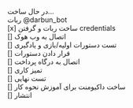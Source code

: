 در حال ساخت...  
ربات @darbun_bot  
 [x] ساخت ربات و گرفتن credentials  
 [] اتصال به وب هوک  
 [] تست دستورات اولیه/بازی و یادگیری  
 [] قرار دادن دستورات   
 [] اتصال به درگاه پرداخت  
 [] تمیز کاری  
 [] تست نهایی  
 [] ساخت داکیومنت برای آموزش نحوه کار  
 [] انتشار  
